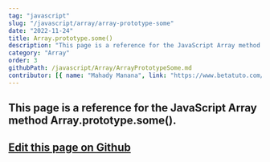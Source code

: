 ```yaml
---
tag: "javascript"
slug: "/javascript/array/array-prototype-some"
date: "2022-11-24"
title: Array.prototype.some()
description: "This page is a reference for the JavaScript Array method Array.prototype.some()."
category: "Array"
order: 3
githubPath: /javascript/Array/ArrayPrototypeSome.md
contributor: [{ name: "Mahady Manana", link: "https://www.betatuto.com/" }]
---
```



## This page is a reference for the JavaScript Array method Array.prototype.some().

## <a href="https://github.com/mahady-manana/betatuto-docs/tree/main/docs/javascript/Array/ArrayPrototypeSome.md" target="_blank">Edit this page on Github</a>


